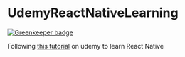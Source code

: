 # UdemyReactNativeLearning

[![Greenkeeper badge](https://badges.greenkeeper.io/thousight/UdemyReactNativeLearning.svg)](https://greenkeeper.io/)

Following [this tutorial](https://www.udemy.com/the-complete-react-native-and-redux-course/learn/v4/overview) on udemy to learn React Native
